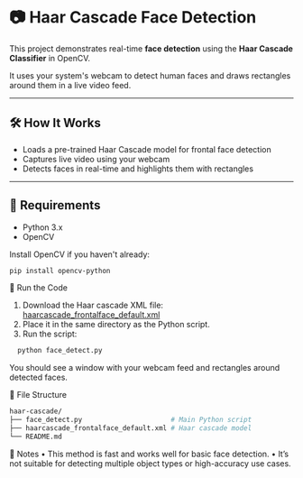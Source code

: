 # 📷 Haar Cascade Face Detection

This project demonstrates real-time **face detection** using the **Haar Cascade Classifier** in OpenCV.

It uses your system's webcam to detect human faces and draws rectangles around them in a live video feed.

---

## 🛠️ How It Works

- Loads a pre-trained Haar Cascade model for frontal face detection  
- Captures live video using your webcam  
- Detects faces in real-time and highlights them with rectangles  

---

## 🧪 Requirements

- Python 3.x  
- OpenCV  

Install OpenCV if you haven't already:

```bash
pip install opencv-python
```

🚀 Run the Code
1. Download the Haar cascade XML file: [haarcascade_frontalface_default.xml](https://github.com/opencv/opencv/blob/master/data/haarcascades/haarcascade_frontalface_default.xml)
2. Place it in the same directory as the Python script.
3. Run the script:
```bash
  python face_detect.py
```
You should see a window with your webcam feed and rectangles around detected faces.

📁 File Structure

```bash
haar-cascade/
├── face_detect.py                      # Main Python script
├── haarcascade_frontalface_default.xml # Haar cascade model
└── README.md
```

📝 Notes
• This method is fast and works well for basic face detection.
• It’s not suitable for detecting multiple object types or high-accuracy use cases.
